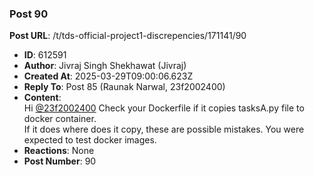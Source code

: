 ### Post 90
**Post URL**: /t/tds-official-project1-discrepencies/171141/90
- **ID**: 612591
- **Author**: Jivraj Singh Shekhawat (Jivraj)
- **Created At**: 2025-03-29T09:00:06.623Z
- **Reply To**: Post 85 (Raunak Narwal, 23f2002400)
- **Content**:  
  Hi <a class="mention" href="/u/23f2002400">@23f2002400</a>
Check your Dockerfile if it copies tasksA.py file to docker container.<br>
If it does where does it copy, these are possible mistakes. You were expected to test docker images.
- **Reactions**: None
- **Post Number**: 90

